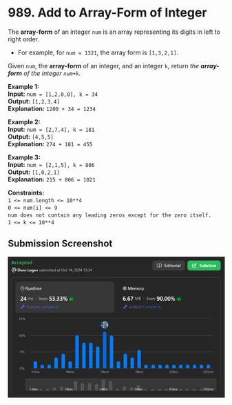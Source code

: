 # 989. Add to Array-Form of Integer

The **array-form** of an integer `num` is an array representing its digits in left to right order.

- For example, for `num = 1321`, the array form is `[1,3,2,1]`.

Given `num`, the **array-form** of an integer, and an integer `k`, return *the **array-form** of the integer `num+k`*.

**Example 1:**  
    **Input:** `num = [1,2,0,0], k = 34`  
    **Output:** `[1,2,3,4]`  
    **Explanation:** `1200 + 34 = 1234`  

**Example 2:**  
    **Input:** `num = [2,7,4], k = 181`  
    **Output:** `[4,5,5]`  
    **Explanation:** `274 + 181 = 455`  

**Example 3:**  
    **Input:** `num = [2,1,5], k = 806`  
    **Output:** `[1,0,2,1]`  
    **Explanation:** `215 + 806 = 1021`  

**Constraints:**  
    `1 <= num.length <= 10**4`  
    `0 <= num[i] <= 9`  
    `num does not contain any leading zeros except for the zero itself.`  
    `1 <= k <= 10**4`  

## Submission Screenshot  

![Image](./add-to-array-form-of-integer.png)